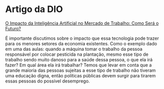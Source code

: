 # Artigo da DIO
[O Impacto da Inteligência Artificial no Mercado de Trabalho: Como Será o Futuro?](https://www.dio.me/articles/o-impacto-da-inteligencia-artificial-no-mercado-de-trabalho-como-sera-o-futuro)

É importante discutimos sobre o impacto que essa tecnologia pode trazer para os menores setores da economia existentes. Como o exemplo dado em uma das aulas: quando a máquina tomar o trabalho da pessoa responsável por colocar pesticida na plantação, mesmo esse tipo de trabalho sendo muito danoso para a saúde dessa pessoa, o que ela irá fazer? Em qual área ela irá trabalhar? Temos que levar em conta que a grande maioria das pessoas sujeitas a esse tipo de trabalho não tiveram uma educação digna, então políticas públicas devem surgir para tirarem essas pessoas do possível desemprego.
